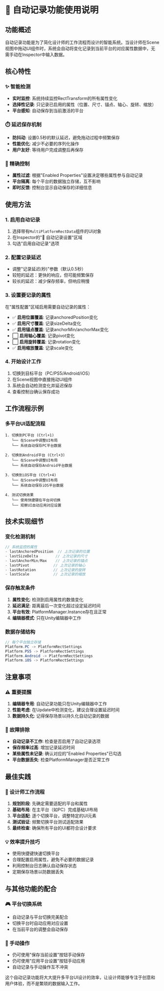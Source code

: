 # 🔄 自动记录功能使用说明

## 功能概述

自动记录功能是为了简化设计师的工作流程而设计的智能系统。当设计师在Scene视图中拖动UI组件时，系统会自动将变化记录到当前平台的对应属性数据中，无需手动在Inspector中输入数据。

## 核心特性

### ✨ 智能检测
- **实时监控**: 系统持续监控RectTransform的所有属性变化
- **选择性记录**: 只记录已启用的属性（位置、尺寸、锚点、轴心、旋转、缩放）
- **平台感知**: 自动保存到当前激活的平台

### ⏱️ 延迟保存机制
- **防抖动**: 设置0.5秒的默认延迟，避免拖动过程中频繁保存
- **性能优化**: 减少不必要的序列化操作
- **用户友好**: 等待用户完成调整后再保存

### 🎯 精确控制
- **属性过滤**: 根据"Enabled Properties"设置决定哪些属性参与自动记录
- **平台隔离**: 每个平台的数据独立存储，互不影响
- **即时反馈**: 控制台显示自动保存的详细信息

## 使用方法

### 1. 启用自动记录
1. 选择带有`MultiPlatformRectData`组件的UI对象
2. 在Inspector的"🔄 自动记录设置"区域
3. 勾选"启用自动记录"选项

### 2. 配置记录延迟
- 调整"记录延迟(秒)"参数（默认0.5秒）
- 较短的延迟：更快的响应，但可能频繁保存
- 较长的延迟：减少保存频率，但响应稍慢

### 3. 设置要记录的属性
在"属性配置"区域启用需要自动记录的属性：
- ✅ **启用位置覆盖**: 记录anchoredPosition变化
- ✅ **启用尺寸覆盖**: 记录sizeDelta变化
- ✅ **启用锚点覆盖**: 记录anchorMin/anchorMax变化
- ⬜ **启用轴心覆盖**: 记录pivot变化
- ⬜ **启用旋转覆盖**: 记录rotation变化
- ✅ **启用缩放覆盖**: 记录scale变化

### 4. 开始设计工作
1. 切换到目标平台（PC/PS5/Android/iOS）
2. 在Scene视图中直接拖动UI组件
3. 系统会自动检测变化并延迟保存
4. 查看控制台确认保存成功

## 工作流程示例

### 多平台UI适配流程
```
1. 切换到PC平台 (Ctrl+1)
   └── 在Scene中调整UI布局
   └── 系统自动保存PC平台数据

2. 切换到Android平台 (Ctrl+3)
   └── 在Scene中调整UI布局
   └── 系统自动保存Android平台数据

3. 切换到iOS平台 (Ctrl+4)
   └── 在Scene中调整UI布局
   └── 系统自动保存iOS平台数据

4. 测试切换效果
   └── 使用快捷键在平台间切换
   └── 观察UI自动应用对应设置
```

## 技术实现细节

### 变化检测机制
```csharp
// 系统监控的属性
- lastAnchoredPosition  // 上次记录的位置
- lastSizeDelta        // 上次记录的尺寸
- lastAnchorMin/Max    // 上次记录的锚点
- lastPivot           // 上次记录的轴心
- lastRotation        // 上次记录的旋转
- lastScale           // 上次记录的缩放
```

### 保存触发条件
1. **属性变化**: 检测到启用属性的数值变化
2. **延迟满足**: 距离最后一次变化超过设定延迟时间
3. **平台有效**: PlatformManager.Instance存在且正常
4. **编辑器模式**: 只在Unity编辑器中工作

### 数据存储结构
```csharp
// 每个平台独立存储
Platform.PC -> PlatformRectSettings
Platform.PS5 -> PlatformRectSettings
Platform.Android -> PlatformRectSettings
Platform.iOS -> PlatformRectSettings
```

## 注意事项

### ⚠️ 重要提醒
1. **编辑器专用**: 自动记录功能只在Unity编辑器中工作
2. **性能考虑**: 在Update中检测变化，建议合理设置延迟时间
3. **数据持久化**: 记得保存场景以持久化自动记录的数据

### 🔧 故障排除
- **自动记录不工作**: 检查是否启用了自动记录选项
- **保存频率过高**: 增加记录延迟时间
- **某些属性未记录**: 确认对应的"Enabled Properties"已勾选
- **平台数据丢失**: 检查PlatformManager是否正常工作

## 最佳实践

### 🎨 设计师工作流程
1. **规划阶段**: 先确定需要适配的平台和属性
2. **基础布局**: 在主平台（如PC）完成基础UI布局
3. **平台适配**: 逐个切换平台，调整特定的UI元素
4. **测试验证**: 频繁切换平台测试适配效果
5. **最终检查**: 确保所有平台的UI都符合设计要求

### 💡 效率提升技巧
- 使用快捷键快速切换平台
- 合理配置启用属性，避免不必要的数据记录
- 利用控制台日志确认自动保存状态
- 定期保存场景以防数据丢失

## 与其他功能的配合

### 🎮 平台切换系统
- 自动记录与平台切换完美配合
- 切换平台时自动应用对应设置
- 在当前平台的调整会自动保存

### 🔧 手动操作
- 仍可使用"保存当前设置"按钮手动保存
- 仍可使用"应用平台设置"按钮手动应用
- 自动记录与手动操作互不冲突

这个自动记录功能将大大提升多平台UI设计的效率，让设计师能够专注于创意和用户体验，而不是繁琐的数据输入工作。